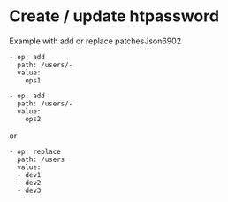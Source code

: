 # Create / update htpassword

Example with add or replace patchesJson6902

```
- op: add
  path: /users/-
  value:
    ops1

- op: add
  path: /users/-
  value:
    ops2
```

or 

```
- op: replace
  path: /users
  value: 
  - dev1
  - dev2
  - dev3

```
